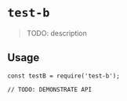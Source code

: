 # `test-b`

> TODO: description

## Usage

```
const testB = require('test-b');

// TODO: DEMONSTRATE API
```

